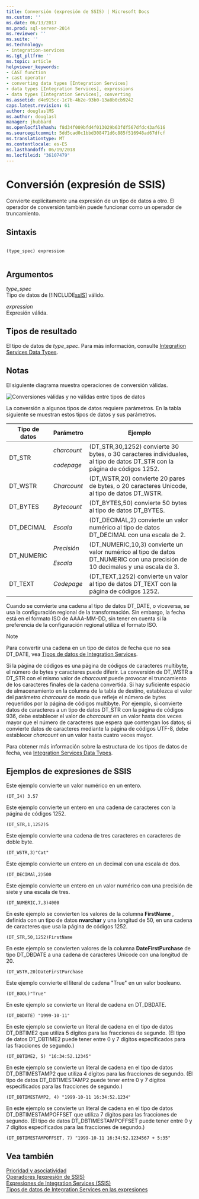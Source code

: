 ```yaml
---
title: Conversión (expresión de SSIS) | Microsoft Docs
ms.custom: ''
ms.date: 06/13/2017
ms.prod: sql-server-2014
ms.reviewer: ''
ms.suite: ''
ms.technology:
- integration-services
ms.tgt_pltfrm: ''
ms.topic: article
helpviewer_keywords:
- CAST function
- cast operator
- converting data types [Integration Services]
- data types [Integration Services], expressions
- data types [Integration Services], converting
ms.assetid: d4e915cc-1c7b-4b2e-93b0-13a8b0cb9242
caps.latest.revision: 61
author: douglaslMS
ms.author: douglasl
manager: jhubbard
ms.openlocfilehash: f8d34f009bfd4f013029b63fdf567dfdc43af616
ms.sourcegitcommit: 5dd5cad0c1bbd308471d6c885f516948ad67dfcf
ms.translationtype: MT
ms.contentlocale: es-ES
ms.lasthandoff: 06/19/2018
ms.locfileid: "36107479"
---
```

# <a name="cast-ssis-expression"></a>Conversión (expresión de SSIS)
  Convierte explícitamente una expresión de un tipo de datos a otro. El operador de conversión también puede funcionar como un operador de truncamiento.  
  
## <a name="syntax"></a>Sintaxis  
  
```  
  
(type_spec) expression  
  
```  
  
## <a name="arguments"></a>Argumentos  
 *type_spec*  
 Tipo de datos de [!INCLUDE[ssIS](../../includes/ssis-md.md)] válido.  
  
 *expression*  
 Expresión válida.  
  
## <a name="result-types"></a>Tipos de resultado  
 El tipo de datos de *type_spec*. Para más información, consulte [Integration Services Data Types](../data-flow/integration-services-data-types.md).  
  
## <a name="remarks"></a>Notas  
 El siguiente diagrama muestra operaciones de conversión válidas.  
  
 ![Conversiones válidas y no válidas entre tipos de datos](../media/data-conversion.gif "Legal and not legal casts between data types")  
  
 La conversión a algunos tipos de datos requiere parámetros. En la tabla siguiente se muestran estos tipos de datos y sus parámetros.  
  
|Tipo de datos|Parámetro|Ejemplo|  
|---------------|---------------|-------------|  
|DT_STR|*charcount*<br /><br /> *codepage*|(DT_STR,30,1252) convierte 30 bytes, o 30 caracteres individuales, al tipo de datos DT_STR con la página de códigos 1252.|  
|DT_WSTR|*Charcount*|(DT_WSTR,20) convierte 20 pares de bytes, o 20 caracteres Unicode, al tipo de datos DT_WSTR.|  
|DT_BYTES|*Bytecount*|(DT_BYTES,50) convierte 50 bytes al tipo de datos DT_BYTES.|  
|DT_DECIMAL|*Escala*|(DT_DECIMAL,2) convierte un valor numérico al tipo de datos DT_DECIMAL con una escala de 2.|  
|DT_NUMERIC|*Precisión*<br /><br /> *Escala*|(DT_NUMERIC,10,3) convierte un valor numérico al tipo de datos DT_NUMERIC con una precisión de 10 decimales y una escala de 3.|  
|DT_TEXT|*Codepage*|(DT_TEXT,1252) convierte un valor al tipo de datos DT_TEXT con la página de códigos 1252.|  
  
 Cuando se convierte una cadena al tipo de datos DT_DATE, o viceversa, se usa la configuración regional de la transformación. Sin embargo, la fecha está en el formato ISO de AAAA-MM-DD, sin tener en cuenta si la preferencia de la configuración regional utiliza el formato ISO.  
  
> [!NOTE]  
>  Para convertir una cadena en un tipo de datos de fecha que no sea DT_DATE, vea [Tipos de datos de Integration Services](../data-flow/integration-services-data-types.md).  
  
 Si la página de códigos es una página de códigos de caracteres multibyte, el número de bytes y caracteres puede diferir. La conversión de DT_WSTR a DT_STR con el mismo valor de *charcount* puede provocar el truncamiento de los caracteres finales de la cadena convertida. Si hay suficiente espacio de almacenamiento en la columna de la tabla de destino, establezca el valor del parámetro *charcount* de modo que refleje el número de bytes requeridos por la página de códigos multibyte. Por ejemplo, si convierte datos de caracteres a un tipo de datos DT_STR con la página de códigos 936, debe establecer el valor de *charcount* en un valor hasta dos veces mayor que el número de caracteres que espera que contengan los datos; si convierte datos de caracteres mediante la página de códigos UTF-8, debe establecer *charcount* en un valor hasta cuatro veces mayor.  
  
 Para obtener más información sobre la estructura de los tipos de datos de fecha, vea [Integration Services Data Types](../data-flow/integration-services-data-types.md).  
  
## <a name="ssis-expression-examples"></a>Ejemplos de expresiones de SSIS  
 Este ejemplo convierte un valor numérico en un entero.  
  
```  
(DT_I4) 3.57  
```  
  
 Este ejemplo convierte un entero en una cadena de caracteres con la página de códigos 1252.  
  
```  
(DT_STR,1,1252)5  
```  
  
 Este ejemplo convierte una cadena de tres caracteres en caracteres de doble byte.  
  
```  
(DT_WSTR,3)"Cat"  
```  
  
 Este ejemplo convierte un entero en un decimal con una escala de dos.  
  
```  
(DT_DECIMAl,2)500  
```  
  
 Este ejemplo convierte un entero en un valor numérico con una precisión de siete y una escala de tres.  
  
```  
(DT_NUMERIC,7,3)4000  
```  
  
 En este ejemplo se convierten los valores de la columna **FirstName** , definida con un tipo de datos **nvarchar** y una longitud de 50, en una cadena de caracteres que usa la página de códigos 1252.  
  
```  
(DT_STR,50,1252)FirstName  
```  
  
 En este ejemplo se convierten valores de la columna **DateFirstPurchase** de tipo DT_DBDATE a una cadena de caracteres Unicode con una longitud de 20.  
  
```  
(DT_WSTR,20)DateFirstPurchase  
```  
  
 Este ejemplo convierte el literal de cadena "True" en un valor booleano.  
  
```  
(DT_BOOL)"True"  
```  
  
 En este ejemplo se convierte un literal de cadena en DT_DBDATE.  
  
```  
(DT_DBDATE) "1999-10-11"  
```  
  
 En este ejemplo se convierte un literal de cadena en el tipo de datos DT_DBTIME2 que utiliza 5 dígitos para las fracciones de segundo. (El tipo de datos DT_DBTIME2 puede tener entre 0 y 7 dígitos especificados para las fracciones de segundo.)  
  
```  
(DT_DBTIME2, 5) "16:34:52.12345"  
```  
  
 En este ejemplo se convierte un literal de cadena en el tipo de datos DT_DBTIMESTAMP2 que utiliza 4 dígitos para las fracciones de segundo. (El tipo de datos DT_DBTIMESTAMP2 puede tener entre 0 y 7 dígitos especificados para las fracciones de segundo.)  
  
```  
(DT_DBTIMESTAMP2, 4) "1999-10-11 16:34:52.1234"  
```  
  
 En este ejemplo se convierte un literal de cadena en el tipo de datos DT_DBTIMESTAMPOFFSET que utiliza 7 dígitos para las fracciones de segundo. (El tipo de datos DT_DBTIMESTAMPOFFSET puede tener entre 0 y 7 dígitos especificados para las fracciones de segundo.)  
  
```  
(DT_DBTIMESTAMPOFFSET, 7) "1999-10-11 16:34:52.1234567 + 5:35"  
```  
  
## <a name="see-also"></a>Vea también  
 [Prioridad y asociatividad](operator-precedence-and-associativity.md)   
 [Operadores &#40;expresión de SSIS&#41;](operators-ssis-expression.md)   
 [Expresiones de Integration Services &#40;SSIS&#41;](integration-services-ssis-expressions.md)   
 [Tipos de datos de Integration Services en las expresiones](integration-services-data-types-in-expressions.md)  
  
  
